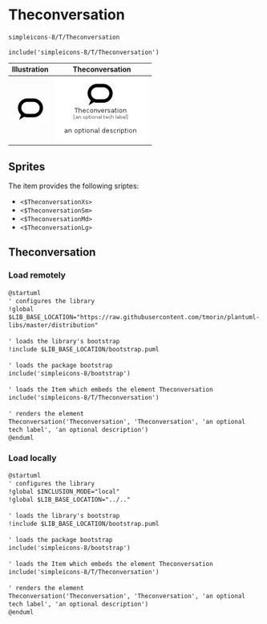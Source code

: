 # Theconversation


```text
simpleicons-8/T/Theconversation
```

```text
include('simpleicons-8/T/Theconversation')
```



| Illustration | Theconversation |
| :---: | :---: |
| ![illustration for Illustration](../../simpleicons-8/T/Theconversation.png) | ![illustration for Theconversation](../../simpleicons-8/T/Theconversation.Local.png) |



## Sprites
The item provides the following sriptes:

- `<$TheconversationXs>`
- `<$TheconversationSm>`
- `<$TheconversationMd>`
- `<$TheconversationLg>`





## Theconversation

### Load remotely
```plantuml
@startuml
' configures the library
!global $LIB_BASE_LOCATION="https://raw.githubusercontent.com/tmorin/plantuml-libs/master/distribution"

' loads the library's bootstrap
!include $LIB_BASE_LOCATION/bootstrap.puml

' loads the package bootstrap
include('simpleicons-8/bootstrap')

' loads the Item which embeds the element Theconversation
include('simpleicons-8/T/Theconversation')

' renders the element
Theconversation('Theconversation', 'Theconversation', 'an optional tech label', 'an optional description')
@enduml
```

### Load locally
```plantuml
@startuml
' configures the library
!global $INCLUSION_MODE="local"
!global $LIB_BASE_LOCATION="../.."

' loads the library's bootstrap
!include $LIB_BASE_LOCATION/bootstrap.puml

' loads the package bootstrap
include('simpleicons-8/bootstrap')

' loads the Item which embeds the element Theconversation
include('simpleicons-8/T/Theconversation')

' renders the element
Theconversation('Theconversation', 'Theconversation', 'an optional tech label', 'an optional description')
@enduml
```

